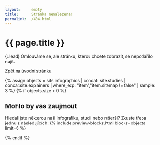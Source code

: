 ```yaml
---
layout:     empty
title:      Stránka nenalezena!
permalink:  /404.html
---
```

<div class="section"><div class="container" markdown="1">

# {{ page.title }}

{:.lead}
Omlouváme se, ale stránku, kterou chcete zobrazit, se nepodařilo najít.

<a href="/" class="btn btn-primary" role="button">Zpět na úvodní stránku</a>

</div></div>

{% assign objects = site.infographics | concat: site.studies | concat:site.explainers
| where_exp: "item","item.sitemap != false" | sample: 3 %}
{% if objects.size > 0 %}
<div class="section"><div class="container" markdown="1">

## Mohlo by vás zaujmout

Hledali jste některou naši infografiku, studii nebo rešerši? Zkuste třeba jednu z následujících:
{% include preview-blocks.html blocks=objects limit=6 %}

</div></div>
{% endif %}